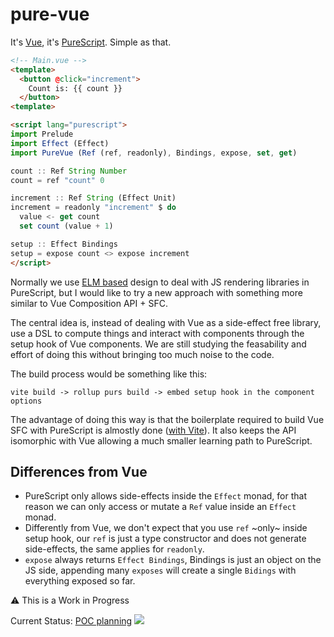 # pure-vue
It's [Vue](https://vuejs.org/), it's [PureScript](https://www.purescript.org/). Simple as that.

```html
<!-- Main.vue -->
<template>
  <button @click="increment">
    Count is: {{ count }}
  </button>
<template>

<script lang="purescript">
import Prelude
import Effect (Effect)
import PureVue (Ref (ref, readonly), Bindings, expose, set, get)

count :: Ref String Number
count = ref "count" 0

increment :: Ref String (Effect Unit)
increment = readonly "increment" $ do
  value <- get count
  set count (value + 1)

setup :: Effect Bindings
setup = expose count <> expose increment
</script>
```

Normally we use [ELM based](https://guide.elm-lang.org/architecture) design to deal with JS rendering libraries in PureScript, but I would like to try a new approach with something more similar to Vue Composition API + SFC.

The central idea is, instead of dealing with Vue as a side-effect free library, use a DSL to compute things and interact with components through the setup hook of Vue components. We are still studying the feasability and effort of doing this without bringing too much noise to the code.

The build process would be something like this:

```
vite build -> rollup purs build -> embed setup hook in the component options
```

The advantage of doing this way is that the boilerplate required to build Vue SFC with PureScript is almostly done ([with Vite](https://vitejs.dev)). It also keeps the API isomorphic with Vue allowing a much smaller learning path to PureScript.

## Differences from Vue

- PureScript only allows side-effects inside the `Effect` monad, for that reason we can only access or mutate a `Ref` value inside an `Effect` monad.
- Differently from Vue, we don't expect that you use `ref` ~only~ inside setup hook, our `ref` is just a type constructor and does not generate side-effects, the same applies for `readonly`.
- `expose` always returns `Effect Bindings`, Bindings is just an object on the JS side, appending many `exposes` will create a single `Bidings` with everything exposed so far.

⚠️ This is a Work in Progress

Current Status: [POC planning](https://github.com/klarkc/pure-vue/issues/2)
<img src="https://static.scarf.sh/a.png?x-pxid=1909a3af-ecab-4ef6-ae35-7bc65052c246" />
